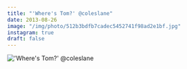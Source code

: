 ```yaml
---
title: "'Where's Tom?' @coleslane"
date: 2013-08-26
image: "/img/photo/512b3bdfb7cadec5452741f98ad2e1bf.jpg"
instagram: true
draft: false
---
```


!['Where's Tom?' @coleslane](/img/photo/512b3bdfb7cadec5452741f98ad2e1bf.jpg)
